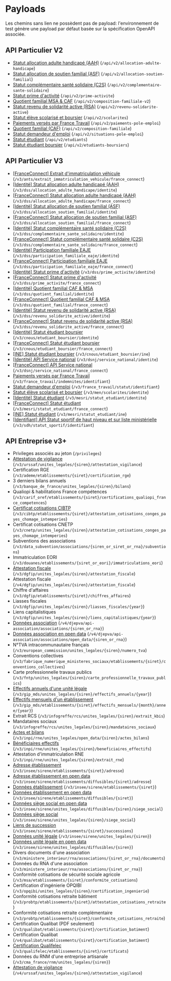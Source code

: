 # Payloads

Les chemins sans lien ne possèdent pas de payload: l'environnement de test
génère une payload par défaut basée sur la spécification OpenAPI associée.

## API Particulier V2

* [Statut allocation adulte handicapé (AAH)](api_particulier_v2_cnav_allocation_adulte_handicape) (`/api/v2/allocation-adulte-handicape`)
* [Statut allocation de soutien familial (ASF)](api_particulier_v2_cnav_allocation_soutien_familial) (`/api/v2/allocation-soutien-familial`)
* [Statut complémentaire santé solidaire (C2S)](api_particulier_v2_cnav_complementaire_sante_solidaire) (`/api/v2/complementaire-sante-solidaire`)
* [Statut prime d'activité](api_particulier_v2_cnav_prime_activite) (`/api/v2/prime-activite`)
* [Quotient familial MSA & CAF](api_particulier_v2_cnav_quotient_familial_v2) (`/api/v2/composition-familiale-v2`)
* [Statut revenu de solidarité active (RSA)](api_particulier_v2_cnav_revenu_solidarite_active) (`/api/v2/revenu-solidarite-active`)
* [Statut élève scolarisé et boursier](api_particulier_v2_men_scolarites) (`/api/v2/scolarites`)
* [Paiements versés par France Travail](api_particulier_v2_pole_emploi_indemnites) (`/api/v2/paiements-pole-emploi`)
* [Quotient familial (CAF)](api_particulier_v2_cnaf_quotient_familial) (`/api/v2/composition-familiale`)
* [Statut demandeur d'emploi](api_particulier_v2_pole_emploi_statut) (`/api/v2/situations-pole-emploi`)
* [Statut étudiant](api_particulier_v2_mesri_student_status) (`/api/v2/etudiants`)
* [Statut étudiant boursier](api_particulier_v2_cnous_student_scholarship) (`/api/v2/etudiants-boursiers`)

## API Particulier V3

* [[FranceConnect] Extrait d'immatriculation véhicule](api_particulier_v3_ants_extrait_immatriculation_vehicule_with_france_connect) (`/v3/ants/extrait_immatriculation_vehicule/france_connect`)
* [[Identité] Statut allocation adulte handicapé (AAH)](api_particulier_v3_cnav_allocation_adulte_handicape_with_civility) (`/v3/dss/allocation_adulte_handicape/identite`)
* [[FranceConnect] Statut allocation adulte handicapé (AAH)](api_particulier_v3_cnav_allocation_adulte_handicape_with_france_connect) (`/v3/dss/allocation_adulte_handicape/france_connect`)
* [[Identité] Statut allocation de soutien familial (ASF)](api_particulier_v3_cnav_allocation_soutien_familial_with_civility) (`/v3/dss/allocation_soutien_familial/identite`)
* [[FranceConnect] Statut allocation de soutien familial (ASF)](api_particulier_v3_cnav_allocation_soutien_familial_with_france_connect) (`/v3/dss/allocation_soutien_familial/france_connect`)
* [[Identité] Statut complémentaire santé solidaire (C2S)](api_particulier_v3_cnav_complementaire_sante_solidaire_with_civility) (`/v3/dss/complementaire_sante_solidaire/identite`)
* [[FranceConnect] Statut complémentaire santé solidaire (C2S)](api_particulier_v3_cnav_complementaire_sante_solidaire_with_france_connect) (`/v3/dss/complementaire_sante_solidaire/france_connect`)
* [[Identité] Participation familiale EAJE](api_particulier_v3_cnav_participation_familiale_eaje_with_civility) (`/v3/dss/participation_familiale_eaje/identite`)
* [[FranceConnect] Participation familiale EAJE](api_particulier_v3_cnav_participation_familiale_eaje_with_france_connect) (`/v3/dss/participation_familiale_eaje/france_connect`)
* [[Identité] Statut prime d'activité](api_particulier_v3_cnav_prime_activite_with_civility) (`/v3/dss/prime_activite/identite`)
* [[FranceConnect] Statut prime d'activité](api_particulier_v3_cnav_prime_activite_with_france_connect) (`/v3/dss/prime_activite/france_connect`)
* [[Identité] Quotient familial CAF & MSA](api_particulier_v3_cnav_quotient_familial_with_civility) (`/v3/dss/quotient_familial/identite`)
* [[FranceConnect] Quotient familial CAF & MSA](api_particulier_v3_cnav_quotient_familial_with_france_connect) (`/v3/dss/quotient_familial/france_connect`)
* [[Identité] Statut revenu de solidarité active (RSA)](api_particulier_v3_cnav_revenu_solidarite_active_with_civility) (`/v3/dss/revenu_solidarite_active/identite`)
* [[FranceConnect] Statut revenu de solidarité active (RSA)](api_particulier_v3_cnav_revenu_solidarite_active_with_france_connect) (`/v3/dss/revenu_solidarite_active/france_connect`)
* [[Identité] Statut étudiant boursier](api_particulier_v3_cnous_etudiant_boursier_with_civility) (`/v3/cnous/etudiant_boursier/identite`)
* [[FranceConnect] Statut étudiant boursier](api_particulier_v3_cnous_etudiant_boursier_with_france_connect) (`/v3/cnous/etudiant_boursier/france_connect`)
* [[INE] Statut étudiant boursier](api_particulier_v3_cnous_etudiant_boursier_with_ine) (`/v3/cnous/etudiant_boursier/ine`)
* [[Identité] API Service national](api_particulier_v3_dsnj_service_national_with_civility) (`/v3/dsnj/service_national/identite`)
* [[FranceConnect] API Service national](api_particulier_v3_dsnj_service_national_with_france_connect) (`/v3/dsnj/service_national/france_connect`)
* [Paiements versés par France Travail](api_particulier_v3_france_travail_indemnites_with_identifiant) (`/v3/france_travail/indemnites/identifiant`)
* [Statut demandeur d'emploi](api_particulier_v3_france_travail_statut_with_identifiant) (`/v3/france_travail/statut/identifiant`)
* [Statut élève scolarisé et boursier](api_particulier_v3_men_scolarites_with_civility) (`/v3/men/scolarites/identite`)
* [[Identité] Statut étudiant](api_particulier_v3_mesri_statut_etudiant_with_civility) (`/v3/mesri/statut_etudiant/identite`)
* [[FranceConnect] Statut étudiant](api_particulier_v3_mesri_statut_etudiant_with_france_connect) (`/v3/mesri/statut_etudiant/france_connect`)
* [[INE] Statut étudiant](api_particulier_v3_mesri_statut_etudiant_with_ine) (`/v3/mesri/statut_etudiant/ine`)
* [[Identifiant] API Statut sportif de haut niveau et sur liste ministérielle](api_particulier_v3_sdh_statut_sportif_with_identifiant) (`/v3/sdh/statut_sportif/identifiant`)

## API Entreprise v3+

* Privileges associés au jeton (`/privileges`)
* [Attestation de vigilance](api_entreprise_v3_acoss_attestations_sociales) (`/v3/urssaf/unites_legales/{siren}/attestation_vigilance`)
* Certification RGE (`/v3/ademe/etablissements/{siret}/certification_rge`)
* 3 derniers bilans annuels (`/v3/banque_de_france/unites_legales/{siren}/bilans`)
* Qualiopi & habilitations France compétences (`/v3/carif_oref/etablissements/{siret}/certifications_qualiopi_france_competences`)
* [Certificat cotisations CIBTP](api_entreprise_v3_cibtp_attestation_cotisations_conges_payes_chomage_intemperies) (`/v3/cibtp/etablissements/{siret}/attestation_cotisations_conges_payes_chomage_intemperies`)
* Certificat cotisations CNETP (`/v3/cnetp/unites_legales/{siren}/attestation_cotisations_conges_payes_chomage_intemperies`)
* Subventions des associations (`/v3/data_subvention/associations/{siren_or_siret_or_rna}/subventions`)
* Immatriculation EORI (`/v3/douanes/etablissements/{siret_or_eori}/immatriculations_eori`)
* [Attestation fiscale](api_entreprise_v3_dgfip_attestations_fiscales) (`/v3/dgfip/unites_legales/{siren}/attestation_fiscale`)
* Attestation fiscale (`/v4/dgfip/unites_legales/{siren}/attestation_fiscale`)
* Chiffre d'affaires (`/v3/dgfip/etablissements/{siret}/chiffres_affaires`)
* Liasses fiscales (`/v3/dgfip/unites_legales/{siren}/liasses_fiscales/{year}`)
* Liens capitalistiques (`/v3/dgfip/unites_legales/{siren}/liens_capitalistiques/{year}`)
* [Données association](api_entreprise_v4_mi_unites_legales) (`/v4/djepva/api-association/associations/{siren_or_rna}`)
* [Données association en open data](api_entreprise_v4_mi_unites_legales_open_data) (`/v4/djepva/api-association/associations/open_data/{siren_or_rna}`)
* N°TVA intracommunautaire français (`/v3/european_commission/unites_legales/{siren}/numero_tva`)
* Conventions collectives (`/v3/fabrique_numerique_ministeres_sociaux/etablissements/{siret}/conventions_collectives`)
* Carte professionnelle travaux publics (`/v3/fntp/unites_legales/{siren}/carte_professionnelle_travaux_publics`)
* [Effectifs annuels d'une unité légale](api_entreprise_v3_gip_mds_effectifs_annuels_entreprise) (`/v3/gip_mds/unites_legales/{siren}/effectifs_annuels/{year}`)
* [Effectifs mensuels d'un établissement](api_entreprise_v3_gip_mds_effectifs_mensuels_etablissement) (`/v3/gip_mds/etablissements/{siret}/effectifs_mensuels/{month}/annee/{year}`)
* Extrait RCS (`/v3/infogreffe/rcs/unites_legales/{siren}/extrait_kbis`)
* Mandataires sociaux (`/v3/infogreffe/rcs/unites_legales/{siren}/mandataires_sociaux`)
* [Actes et bilans](api_entreprise_v3_inpi_rne_actes_bilans) (`/v3/inpi/rne/unites_legales/open_data/{siren}/actes_bilans`)
* [Bénéficiaires effectifs](api_entreprise_v3_inpi_rne_beneficiaires_effectifs) (`/v3/inpi/rne/unites_legales/{siren}/beneficiaires_effectifs`)
* Attestation d'immatriculation RNE (`/v3/inpi/rne/unites_legales/{siren}/extrait_rne`)
* [Adresse établissement](api_entreprise_v3_insee_adresses_etablissements) (`/v3/insee/sirene/etablissements/{siret}/adresse`)
* [Adresse établissement en open data](api_entreprise_v3_insee_adresses_etablissements_diffusables) (`/v3/insee/sirene/etablissements/diffusibles/{siret}/adresse`)
* [Données établissement](api_entreprise_v3_insee_etablissements) (`/v3/insee/sirene/etablissements/{siret}`)
* [Données établissement en open data](api_entreprise_v3_insee_etablissements_diffusables) (`/v3/insee/sirene/etablissements/diffusibles/{siret}`)
* [Données siège social en open data](api_entreprise_v3_insee_sieges_diffusables_unites_legales) (`/v3/insee/sirene/unites_legales/diffusibles/{siren}/siege_social`)
* [Données siège social](api_entreprise_v3_insee_sieges_unites_legales) (`/v3/insee/sirene/unites_legales/{siren}/siege_social`)
* [Liens de succession](api_entreprise_v3_insee_successions) (`/v3/insee/sirene/etablissements/{siret}/successions`)
* [Données unité légale](api_entreprise_v3_insee_unites_legales) (`/v3/insee/sirene/unites_legales/{siren}`)
* [Données unité légale en open data](api_entreprise_v3_insee_unites_legales_diffusables) (`/v3/insee/sirene/unites_legales/diffusibles/{siren}`)
* Divers documents d'une association (`/v3/ministere_interieur/rna/associations/{siret_or_rna}/documents`)
* Données du RNA d'une association (`/v3/ministere_interieur/rna/associations/{siret_or_rna}`)
* Conformité cotisations de sécurité sociale agricole (`/v3/msa/etablissements/{siret}/conformite_cotisations`)
* Certification d'ingénierie OPQIBI (`/v3/opqibi/unites_legales/{siren}/certification_ingenierie`)
* Conformité cotisations retraite bâtiment (`/v3/probtp/etablissements/{siret}/attestation_cotisations_retraite`)
* Conformité cotisations retraite complémentaire (`/v3/probtp/etablissements/{siret}/conformite_cotisations_retraite`)
* Certification Qualibat (PDF seulement) (`/v3/qualibat/etablissements/{siret}/certification_batiment`)
* Certification Qualibat (`/v4/qualibat/etablissements/{siret}/certification_batiment`)
* [Certification Qualifelec](api_entreprise_v3_qualifelec_certificats) (`/v3/qualifelec/etablissements/{siret}/certificats`)
* Données du RNM d'une entreprise artisanale (`/v3/cma_france/rnm/unites_legales/{siren}`)
* [Attestation de vigilance](api_entreprise_v4_acoss_attestations_sociales) (`/v4/urssaf/unites_legales/{siren}/attestation_vigilance`)
